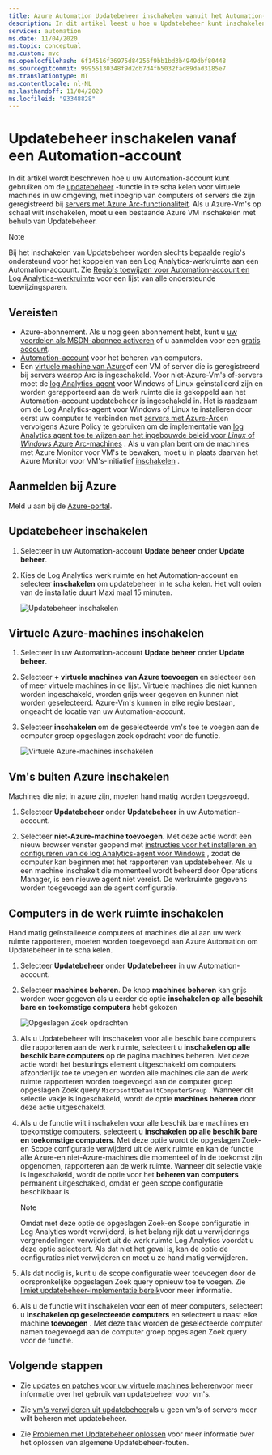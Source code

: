 ```yaml
---
title: Azure Automation Updatebeheer inschakelen vanuit het Automation-account
description: In dit artikel leest u hoe u Updatebeheer kunt inschakelen vanuit een Automation-account.
services: automation
ms.date: 11/04/2020
ms.topic: conceptual
ms.custom: mvc
ms.openlocfilehash: 6f14516f36975d84256f9bb1bd3b4949dbf80448
ms.sourcegitcommit: 99955130348f9d2db7d4fb5032fad89dad3185e7
ms.translationtype: MT
ms.contentlocale: nl-NL
ms.lasthandoff: 11/04/2020
ms.locfileid: "93348828"
---
```

# <a name="enable-update-management-from-an-automation-account"></a>Updatebeheer inschakelen vanaf een Automation-account

In dit artikel wordt beschreven hoe u uw Automation-account kunt gebruiken om de [updatebeheer](overview.md) -functie in te scha kelen voor virtuele machines in uw omgeving, met inbegrip van computers of servers die zijn geregistreerd bij [servers met Azure Arc-functionaliteit](../../azure-arc/servers/overview.md). Als u Azure-Vm's op schaal wilt inschakelen, moet u een bestaande Azure VM inschakelen met behulp van Updatebeheer.

> [!NOTE]
> Bij het inschakelen van Updatebeheer worden slechts bepaalde regio's ondersteund voor het koppelen van een Log Analytics-werkruimte aan een Automation-account. Zie [Regio's toewijzen voor Automation-account en Log Analytics-werkruimte](../how-to/region-mappings.md) voor een lijst van alle ondersteunde toewijzingsparen.

## <a name="prerequisites"></a>Vereisten

* Azure-abonnement. Als u nog geen abonnement hebt, kunt u [uw voordelen als MSDN-abonnee activeren](https://azure.microsoft.com/pricing/member-offers/msdn-benefits-details/) of u aanmelden voor een [gratis account](https://azure.microsoft.com/free/?WT.mc_id=A261C142F).
* [Automation-account](../index.yml) voor het beheren van computers.
* Een [virtuele machine van Azure](../../virtual-machines/windows/quick-create-portal.md)of een VM of server die is geregistreerd bij servers waarop Arc is ingeschakeld. Voor niet-Azure-Vm's of-servers moet de [log Analytics-agent](../../azure-monitor/platform/log-analytics-agent.md) voor Windows of Linux geïnstalleerd zijn en worden gerapporteerd aan de werk ruimte die is gekoppeld aan het Automation-account updatebeheer is ingeschakeld in. Het is raadzaam om de Log Analytics-agent voor Windows of Linux te installeren door eerst uw computer te verbinden met [servers met Azure-Arc](../../azure-arc/servers/overview.md)en vervolgens Azure Policy te gebruiken om de implementatie van [log Analytics agent toe te wijzen aan het ingebouwde beleid voor *Linux* of *Windows* Azure Arc-machines](../../governance/policy/samples/built-in-policies.md#monitoring) . Als u van plan bent om de machines met Azure Monitor voor VM's te bewaken, moet u in plaats daarvan het Azure Monitor voor VM's-initiatief [inschakelen](../../governance/policy/samples/built-in-initiatives.md#monitoring) .

## <a name="sign-in-to-azure"></a>Aanmelden bij Azure

Meld u aan bij de [Azure-portal](https://portal.azure.com).

## <a name="enable-update-management"></a>Updatebeheer inschakelen

1. Selecteer in uw Automation-account **Update beheer** onder **Update beheer**.

2. Kies de Log Analytics werk ruimte en het Automation-account en selecteer **inschakelen** om updatebeheer in te scha kelen. Het volt ooien van de installatie duurt Maxi maal 15 minuten.

    ![Updatebeheer inschakelen](media/enable-from-automation-account/onboardsolutions2.png)

## <a name="enable-azure-vms"></a>Virtuele Azure-machines inschakelen

1. Selecteer in uw Automation-account **Update beheer** onder **Update beheer**.

2. Selecteer **+ virtuele machines van Azure toevoegen** en selecteer een of meer virtuele machines in de lijst. Virtuele machines die niet kunnen worden ingeschakeld, worden grijs weer gegeven en kunnen niet worden geselecteerd. Azure-Vm's kunnen in elke regio bestaan, ongeacht de locatie van uw Automation-account.

3. Selecteer **inschakelen** om de geselecteerde vm's toe te voegen aan de computer groep opgeslagen zoek opdracht voor de functie.

    ![Virtuele Azure-machines inschakelen](media/enable-from-automation-account/enable-azure-vms.png)

## <a name="enable-non-azure-vms"></a>Vm's buiten Azure inschakelen

Machines die niet in azure zijn, moeten hand matig worden toegevoegd.

1. Selecteer **Updatebeheer** onder **Updatebeheer** in uw Automation-account.

2. Selecteer **niet-Azure-machine toevoegen**. Met deze actie wordt een nieuw browser venster geopend met [instructies voor het installeren en configureren van de log Analytics-agent voor Windows](../../azure-monitor/platform/log-analytics-agent.md) , zodat de computer kan beginnen met het rapporteren van updatebeheer. Als u een machine inschakelt die momenteel wordt beheerd door Operations Manager, is een nieuwe agent niet vereist. De werkruimte gegevens worden toegevoegd aan de agent configuratie.

## <a name="enable-machines-in-the-workspace"></a>Computers in de werk ruimte inschakelen

Hand matig geïnstalleerde computers of machines die al aan uw werk ruimte rapporteren, moeten worden toegevoegd aan Azure Automation om Updatebeheer in te scha kelen.

1. Selecteer **Updatebeheer** onder **Updatebeheer** in uw Automation-account.

2. Selecteer **machines beheren**. De knop **machines beheren** kan grijs worden weer gegeven als u eerder de optie **inschakelen op alle beschik bare en toekomstige computers** hebt gekozen

    ![Opgeslagen Zoek opdrachten](media/enable-from-automation-account/managemachines.png)

3. Als u Updatebeheer wilt inschakelen voor alle beschik bare computers die rapporteren aan de werk ruimte, selecteert u **inschakelen op alle beschik bare computers** op de pagina machines beheren. Met deze actie wordt het besturings element uitgeschakeld om computers afzonderlijk toe te voegen en worden alle machines die aan de werk ruimte rapporteren worden toegevoegd aan de computer groep opgeslagen Zoek query `MicrosoftDefaultComputerGroup` . Wanneer dit selectie vakje is ingeschakeld, wordt de optie **machines beheren** door deze actie uitgeschakeld.

4. Als u de functie wilt inschakelen voor alle beschik bare machines en toekomstige computers, selecteert u **inschakelen op alle beschik bare en toekomstige computers**. Met deze optie wordt de opgeslagen Zoek-en Scope configuratie verwijderd uit de werk ruimte en kan de functie alle Azure-en niet-Azure-machines die momenteel of in de toekomst zijn opgenomen, rapporteren aan de werk ruimte. Wanneer dit selectie vakje is ingeschakeld, wordt de optie voor het **beheren van computers** permanent uitgeschakeld, omdat er geen scope configuratie beschikbaar is.

    > [!NOTE]
    > Omdat met deze optie de opgeslagen Zoek-en Scope configuratie in Log Analytics wordt verwijderd, is het belang rijk dat u verwijderings vergrendelingen verwijdert uit de werk ruimte Log Analytics voordat u deze optie selecteert. Als dat niet het geval is, kan de optie de configuraties niet verwijderen en moet u ze hand matig verwijderen.

5. Als dat nodig is, kunt u de scope configuratie weer toevoegen door de oorspronkelijke opgeslagen Zoek query opnieuw toe te voegen. Zie [limiet updatebeheer-implementatie bereik](scope-configuration.md)voor meer informatie.

6. Als u de functie wilt inschakelen voor een of meer computers, selecteert u **inschakelen op geselecteerde computers** en selecteert u naast elke machine **toevoegen** . Met deze taak worden de geselecteerde computer namen toegevoegd aan de computer groep opgeslagen Zoek query voor de functie.

## <a name="next-steps"></a>Volgende stappen

* Zie [updates en patches voor uw virtuele machines beheren](manage-updates-for-vm.md)voor meer informatie over het gebruik van updatebeheer voor vm's.

* Zie [vm's verwijderen uit updatebeheer](remove-vms.md)als u geen vm's of servers meer wilt beheren met updatebeheer.

* Zie [Problemen met Updatebeheer oplossen](../troubleshoot/update-management.md) voor meer informatie over het oplossen van algemene Updatebeheer-fouten.
